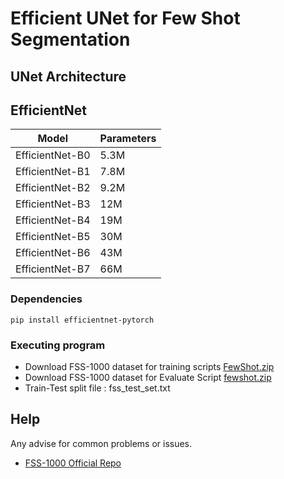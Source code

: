 # Efficient UNet for Few Shot Segmentation

## UNet Architecture




## EfficientNet

|     Model       |  Parameters   |
| -------------   | ------------- |
| EfficientNet-B0 |     5.3M      |
| EfficientNet-B1 |     7.8M      |
| EfficientNet-B2 |     9.2M      |
| EfficientNet-B3 |     12M       |
| EfficientNet-B4 |     19M       |
| EfficientNet-B5 |     30M       |
| EfficientNet-B6 |     43M       |
| EfficientNet-B7 |     66M       |


### Dependencies

```
pip install efficientnet-pytorch
```


### Executing program

* Download FSS-1000 dataset for training scripts  [FewShot.zip](https://drive.google.com/file/d/1rgqhrt9E5_B4wSn9A1Vot0tg_JDt6AkH/view?usp=sharing)
* Download FSS-1000 dataset for Evaluate Script  [fewshot.zip](https://drive.google.com/file/d/16MFtVhkBm7_8OE41zLIwwFRmIMWF2oCp/view?usp=sharing) 
* Train-Test split file : fss_test_set.txt

## Help

Any advise for common problems or issues.
* [FSS-1000 Official Repo](https://github.com/HKUSTCV/FSS-1000)
